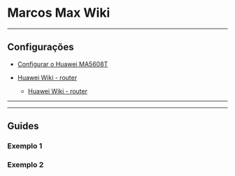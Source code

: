 # Marcos Max Wiki

---

## Configurações

* [Configurar o Huawei MA5608T](wiki/configurando_ma5608t_OLT.md)

* [Huawei Wiki - router](wiki/huawei_sv2_wiki.md)
	* [Huawei Wiki - router](wiki/huawei_sv2_wiki_pdf.pdf)


---



---
## Guides

### Exemplo 1

### Exemplo 2
